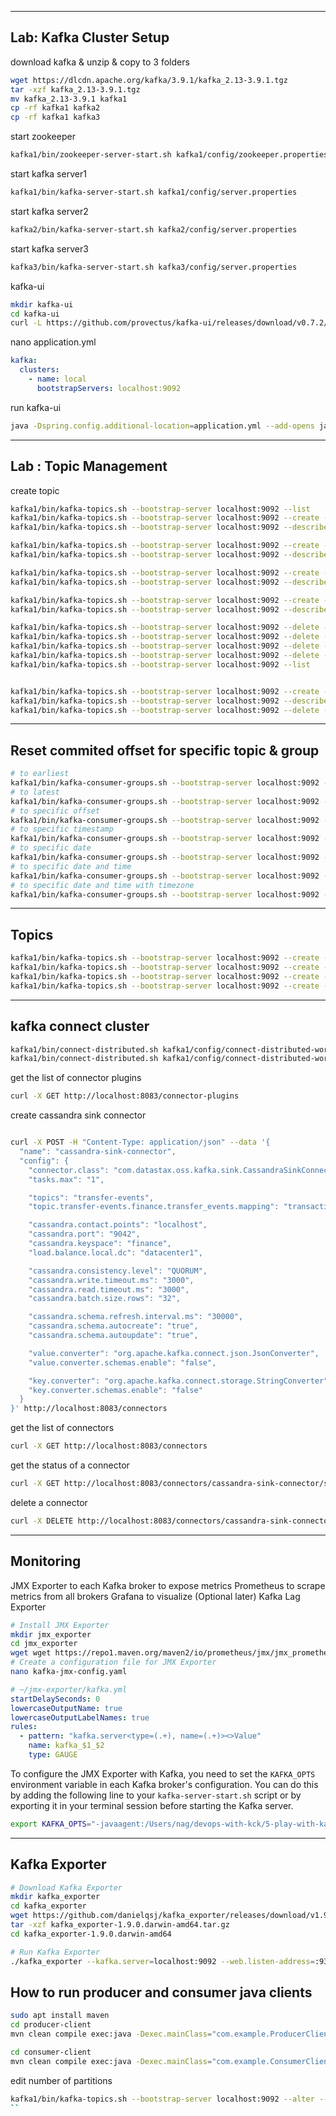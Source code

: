 
------------------------------------------
Lab: Kafka Cluster Setup
------------------------------------------

download kafka & unzip & copy to 3 folders
```bash
wget https://dlcdn.apache.org/kafka/3.9.1/kafka_2.13-3.9.1.tgz
tar -xzf kafka_2.13-3.9.1.tgz
mv kafka_2.13-3.9.1 kafka1
cp -rf kafka1 kafka2
cp -rf kafka1 kafka3
```

start zookeeper
```bash
kafka1/bin/zookeeper-server-start.sh kafka1/config/zookeeper.properties
```


start kafka server1
```bash
kafka1/bin/kafka-server-start.sh kafka1/config/server.properties
```

start kafka server2
```bash
kafka2/bin/kafka-server-start.sh kafka2/config/server.properties
```

start kafka server3
```bash
kafka3/bin/kafka-server-start.sh kafka3/config/server.properties
```


kafka-ui
```bash
mkdir kafka-ui
cd kafka-ui
curl -L https://github.com/provectus/kafka-ui/releases/download/v0.7.2/kafka-ui-api-v0.7.2.jar --output kafka-ui-api-v0.7.2.jar
```

nano application.yml

```yaml
kafka:
  clusters:
    - name: local
      bootstrapServers: localhost:9092
```

run kafka-ui
```bash
java -Dspring.config.additional-location=application.yml --add-opens java.rmi/javax.rmi.ssl=ALL-UNNAMED -jar kafka-ui-api-v0.7.2.jar      
```


-----------------------------------------------
Lab : Topic Management
-----------------------------------------------

create topic
```bash
kafka1/bin/kafka-topics.sh --bootstrap-server localhost:9092 --list
kafka1/bin/kafka-topics.sh --bootstrap-server localhost:9092 --create --topic topic1
kafka1/bin/kafka-topics.sh --bootstrap-server localhost:9092 --describe --topic topic1

kafka1/bin/kafka-topics.sh --bootstrap-server localhost:9092 --create --topic topic2 --partitions 2
kafka1/bin/kafka-topics.sh --bootstrap-server localhost:9092 --describe --topic topic2

kafka1/bin/kafka-topics.sh --bootstrap-server localhost:9092 --create --topic topic3 --partitions 3
kafka1/bin/kafka-topics.sh --bootstrap-server localhost:9092 --describe --topic topic3

kafka1/bin/kafka-topics.sh --bootstrap-server localhost:9092 --create --topic topic4 --partitions 40
kafka1/bin/kafka-topics.sh --bootstrap-server localhost:9092 --describe --topic topic4

kafka1/bin/kafka-topics.sh --bootstrap-server localhost:9092 --delete --topic topic1
kafka1/bin/kafka-topics.sh --bootstrap-server localhost:9092 --delete --topic topic2
kafka1/bin/kafka-topics.sh --bootstrap-server localhost:9092 --delete --topic topic3
kafka1/bin/kafka-topics.sh --bootstrap-server localhost:9092 --delete --topic topic4
kafka1/bin/kafka-topics.sh --bootstrap-server localhost:9092 --list


kafka1/bin/kafka-topics.sh --bootstrap-server localhost:9092 --create --topic topic5 --partitions 3 --replication-factor 3
kafka1/bin/kafka-topics.sh --bootstrap-server localhost:9092 --describe --topic topic5
kafka1/bin/kafka-topics.sh --bootstrap-server localhost:9092 --delete --topic topic5


```



------------------------------------------------
Reset commited offset for specific topic & group
------------------------------------------------

```bash
# to earliest
kafka1/bin/kafka-consumer-groups.sh --bootstrap-server localhost:9092 --group g1 --reset-offsets --topic transfer-events --to-earliest --execute
# to latest
kafka1/bin/kafka-consumer-groups.sh --bootstrap-server localhost:9092 --group g1 --reset-offsets --topic transfer-events --to-latest --execute
# to specific offset
kafka1/bin/kafka-consumer-groups.sh --bootstrap-server localhost:9092 --group g1 --reset-offsets --topic transfer-events --to-offset 10 --execute
# to specific timestamp
kafka1/bin/kafka-consumer-groups.sh --bootstrap-server localhost:9092 --group g1 --reset-offsets --topic transfer-events --to-datetime "2023-10-01T00:00:00" --execute
# to specific date
kafka1/bin/kafka-consumer-groups.sh --bootstrap-server localhost:9092 --group g1 --reset-offsets --topic transfer-events --to-datetime "2023-10-01" --execute
# to specific date and time
kafka1/bin/kafka-consumer-groups.sh --bootstrap-server localhost:9092 --group g1 --reset-offsets --topic transfer-events --to-datetime "2023-10-01T12:00:00" --execute
# to specific date and time with timezone
kafka1/bin/kafka-consumer-groups.sh --bootstrap-server localhost:9092 --group g1 --reset-offsets --topic transfer-events --to-datetime "2023-10-01T12:00:00+05:30" --execute
```



------------------------------------------------
Topics
------------------------------------------------

```bash
kafka1/bin/kafka-topics.sh --bootstrap-server localhost:9092 --create --topic upi-transfer-events --partitions 3 --replication-factor 3
kafka1/bin/kafka-topics.sh --bootstrap-server localhost:9092 --create --topic neft-transfer-events --partitions 3 --replication-factor 3
kafka1/bin/kafka-topics.sh --bootstrap-server localhost:9092 --create --topic imps-transfer-events --partitions 3 --replication-factor 3
kafka1/bin/kafka-topics.sh --bootstrap-server localhost:9092 --create --topic rtgs-transfer-events --partitions 3 --replication-factor 3
```



--------------------------------------------------
kafka connect cluster
--------------------------------------------------

```bash
kafka1/bin/connect-distributed.sh kafka1/config/connect-distributed-worker1.properties
kafka1/bin/connect-distributed.sh kafka1/config/connect-distributed-worker2.properties
```


get the list of connector plugins
```bash
curl -X GET http://localhost:8083/connector-plugins
```

create cassandra sink connector
```bash

curl -X POST -H "Content-Type: application/json" --data '{
  "name": "cassandra-sink-connector",
  "config": {
    "connector.class": "com.datastax.oss.kafka.sink.CassandraSinkConnector",
    "tasks.max": "1",

    "topics": "transfer-events",
    "topic.transfer-events.finance.transfer_events.mapping": "transaction_id=value.transaction_id, from_account=value.from_account, to_account=value.to_account, amount=value.amount, currency=value.currency, transfer_type=value.transfer_type, timestamp=value.timestamp, status=value.status, failure_reason=value.failure_reason",

    "cassandra.contact.points": "localhost",
    "cassandra.port": "9042",
    "cassandra.keyspace": "finance",
    "load.balance.local.dc": "datacenter1",

    "cassandra.consistency.level": "QUORUM",
    "cassandra.write.timeout.ms": "3000",
    "cassandra.read.timeout.ms": "3000",
    "cassandra.batch.size.rows": "32",

    "cassandra.schema.refresh.interval.ms": "30000",
    "cassandra.schema.autocreate": "true",
    "cassandra.schema.autoupdate": "true",

    "value.converter": "org.apache.kafka.connect.json.JsonConverter",
    "value.converter.schemas.enable": "false",

    "key.converter": "org.apache.kafka.connect.storage.StringConverter",
    "key.converter.schemas.enable": "false"
  }
}' http://localhost:8083/connectors


```


get the list of connectors
```bash
curl -X GET http://localhost:8083/connectors
```

get the status of a connector
```bash
curl -X GET http://localhost:8083/connectors/cassandra-sink-connector/status
```

delete a connector
```bash
curl -X DELETE http://localhost:8083/connectors/cassandra-sink-connector
```

------------------------------------------------
Monitoring
------------------------------------------------

JMX Exporter to each Kafka broker to expose metrics
Prometheus to scrape metrics from all brokers
Grafana to visualize
(Optional later) Kafka Lag Exporter

```bash
# Install JMX Exporter
mkdir jmx_exporter
cd jmx_exporter
wget wget https://repo1.maven.org/maven2/io/prometheus/jmx/jmx_prometheus_javaagent/0.17.0/jmx_prometheus_javaagent-0.17.0.jar
# Create a configuration file for JMX Exporter
nano kafka-jmx-config.yaml
```

```yaml
# ~/jmx-exporter/kafka.yml
startDelaySeconds: 0
lowercaseOutputName: true
lowercaseOutputLabelNames: true
rules:
  - pattern: "kafka.server<type=(.+), name=(.+)><>Value"
    name: kafka_$1_$2
    type: GAUGE
```

To configure the JMX Exporter with Kafka, you need to set the `KAFKA_OPTS` environment variable in each Kafka broker's configuration. You can do this by adding the following line to your `kafka-server-start.sh` script or by exporting it in your terminal session before starting the Kafka server.

```bash
export KAFKA_OPTS="-javaagent:/Users/nag/devops-with-kck/5-play-with-kafka/jmx_exporter/jmx_prometheus_javaagent-0.17.0.jar=707X:/Users/nag/devops-with-kck/5-play-with-kafka/jmx_exporter/kafka-jmx-config.yaml"
```

-------------------------------------------------
Kafka Exporter
-------------------------------------------------


```bash
# Download Kafka Exporter
mkdir kafka_exporter
cd kafka_exporter
wget https://github.com/danielqsj/kafka_exporter/releases/download/v1.9.0/kafka_exporter-1.9.0.darwin-amd64.tar.gz
tar -xzf kafka_exporter-1.9.0.darwin-amd64.tar.gz
cd kafka_exporter-1.9.0.darwin-amd64
```

```bash
# Run Kafka Exporter
./kafka_exporter --kafka.server=localhost:9092 --web.listen-address=:9308 --web.telemetry-path=/metrics
```



How to run producer and consumer java clients
-------------------------------------------------

```bash
sudo apt install maven
cd producer-client
mvn clean compile exec:java -Dexec.mainClass="com.example.ProducerClient"
```

```bash
cd consumer-client
mvn clean compile exec:java -Dexec.mainClass="com.example.ConsumerClient"
```




edit number of partitions
```bash
kafka1/bin/kafka-topics.sh --bootstrap-server localhost:9092 --alter --topic topic5 --partitions 5
``
